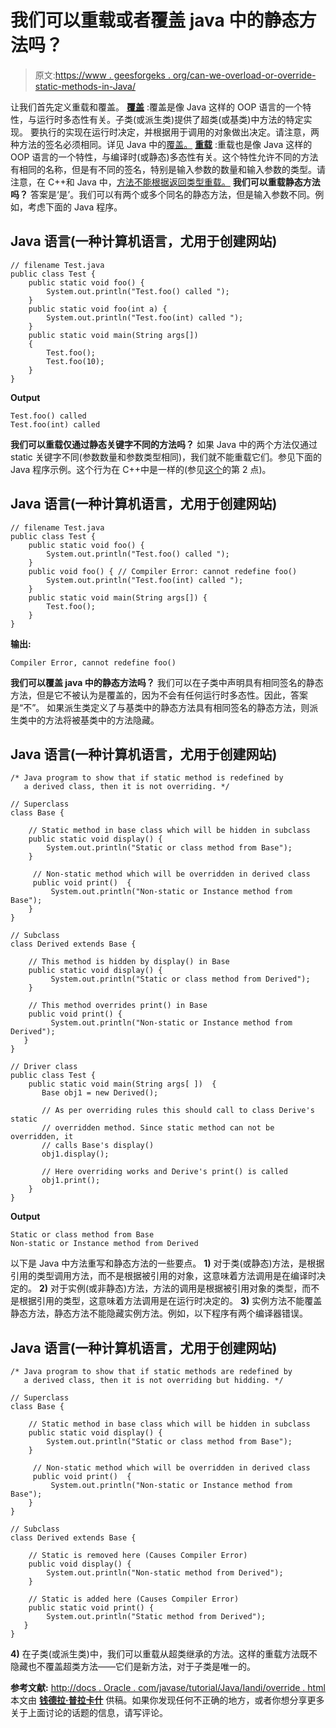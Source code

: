 # 我们可以重载或者覆盖 java 中的静态方法吗？

> 原文:[https://www . geesforgeks . org/can-we-overload-or-override-static-methods-in-Java/](https://www.geeksforgeeks.org/can-we-overload-or-override-static-methods-in-java/)

让我们首先定义重载和覆盖。
[**覆盖**](https://www.geeksforgeeks.org/overriding-in-java/) :覆盖是像 Java 这样的 OOP 语言的一个特性，与运行时多态性有关。子类(或派生类)提供了超类(或基类)中方法的特定实现。
要执行的实现在运行时决定，并根据用于调用的对象做出决定。请注意，两种方法的签名必须相同。详见 Java 中的[覆盖。](https://www.geeksforgeeks.org/overriding-in-java/) [**重载**](https://www.geeksforgeeks.org/overloading-in-java/) :重载也是像 Java 这样的 OOP 语言的一个特性，与编译时(或静态)多态性有关。这个特性允许不同的方法有相同的名称，但是有不同的签名，特别是输入参数的数量和输入参数的类型。请注意，在 C++和 Java 中，[方法不能根据](https://www.geeksforgeeks.org/g-fact-75/)[返回类型重载。](https://www.geeksforgeeks.org/g-fact-75/)
**我们可以重载静态方法吗？**
答案是‘是’。我们可以有两个或多个同名的静态方法，但是输入参数不同。例如，考虑下面的 Java 程序。

## Java 语言(一种计算机语言，尤用于创建网站)

```
// filename Test.java
public class Test {
    public static void foo() {
        System.out.println("Test.foo() called ");
    }
    public static void foo(int a) {
        System.out.println("Test.foo(int) called ");
    }
    public static void main(String args[])
    {
        Test.foo();
        Test.foo(10);
    }
}
```

**Output**

```
Test.foo() called 
Test.foo(int) called 
```

**我们可以重载仅通过静态关键字不同的方法吗？**
如果 Java 中的两个方法仅通过 static 关键字不同(参数数量和参数类型相同)，我们就不能重载它们。参见下面的 Java 程序示例。这个行为在 C++中是一样的(参见[这个](https://www.geeksforgeeks.org/function-overloading-in-c/)的第 2 点)。

## Java 语言(一种计算机语言，尤用于创建网站)

```
// filename Test.java
public class Test {
    public static void foo() {
        System.out.println("Test.foo() called ");
    }
    public void foo() { // Compiler Error: cannot redefine foo()
        System.out.println("Test.foo(int) called ");
    }
    public static void main(String args[]) {
        Test.foo();
    }
}
```

**输出:**

```
Compiler Error, cannot redefine foo()
```

**我们可以覆盖 java 中的静态方法吗？**
我们可以在子类中声明具有相同签名的静态方法，但是它不被认为是覆盖的，因为不会有任何运行时多态性。因此，答案是“不”。
如果派生类定义了与基类中的静态方法具有相同签名的静态方法，则派生类中的方法将被基类中的方法隐藏。

## Java 语言(一种计算机语言，尤用于创建网站)

```
/* Java program to show that if static method is redefined by
   a derived class, then it is not overriding. */

// Superclass
class Base {

    // Static method in base class which will be hidden in subclass
    public static void display() {
        System.out.println("Static or class method from Base");
    }

     // Non-static method which will be overridden in derived class
     public void print()  {
         System.out.println("Non-static or Instance method from Base");
    }
}

// Subclass
class Derived extends Base {

    // This method is hidden by display() in Base
    public static void display() {
         System.out.println("Static or class method from Derived");
    }

    // This method overrides print() in Base
    public void print() {
         System.out.println("Non-static or Instance method from Derived");
   }
}

// Driver class
public class Test {
    public static void main(String args[ ])  {
       Base obj1 = new Derived();

       // As per overriding rules this should call to class Derive's static
       // overridden method. Since static method can not be overridden, it
       // calls Base's display()
       obj1.display(); 

       // Here overriding works and Derive's print() is called
       obj1.print();    
    }
}
```

**Output**

```
Static or class method from Base
Non-static or Instance method from Derived
```

以下是 Java 中方法重写和静态方法的一些要点。
**1)** 对于类(或静态)方法，是根据引用的类型调用方法，而不是根据被引用的对象，这意味着方法调用是在编译时决定的。
**2)** 对于实例(或非静态)方法，方法的调用是根据被引用对象的类型，而不是根据引用的类型，这意味着方法调用是在运行时决定的。
**3)** 实例方法不能覆盖静态方法，静态方法不能隐藏实例方法。例如，以下程序有两个编译器错误。

## Java 语言(一种计算机语言，尤用于创建网站)

```
/* Java program to show that if static methods are redefined by
   a derived class, then it is not overriding but hidding. */

// Superclass
class Base {

    // Static method in base class which will be hidden in subclass
    public static void display() {
        System.out.println("Static or class method from Base");
    }

     // Non-static method which will be overridden in derived class
     public void print()  {
         System.out.println("Non-static or Instance method from Base");
    }
}

// Subclass
class Derived extends Base {

    // Static is removed here (Causes Compiler Error)
    public void display() {
        System.out.println("Non-static method from Derived");
    }

    // Static is added here (Causes Compiler Error)
    public static void print() {
        System.out.println("Static method from Derived");
   }
}
```

**4)** 在子类(或派生类)中，我们可以重载从超类继承的方法。这样的重载方法既不隐藏也不覆盖超类方法——它们是新方法，对于子类是唯一的。

**参考文献:**
[http://docs . Oracle . com/javase/tutorial/Java/Iandi/override . html](http://docs.oracle.com/javase/tutorial/java/IandI/override.html)
本文由 [**钱德拉·普拉卡什**](https://www.facebook.com/chandra.prakash.52643?fref=ts) 供稿。如果你发现任何不正确的地方，或者你想分享更多关于上面讨论的话题的信息，请写评论。